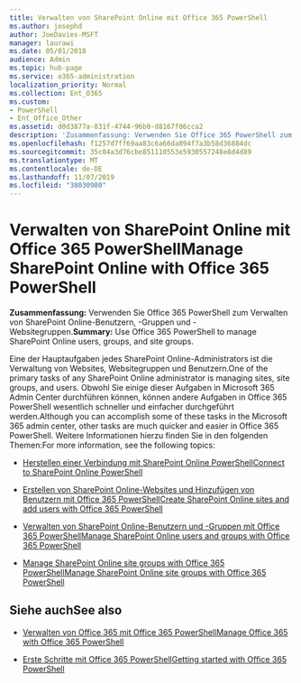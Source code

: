 ```yaml
---
title: Verwalten von SharePoint Online mit Office 365 PowerShell
ms.author: josephd
author: JoeDavies-MSFT
manager: laurawi
ms.date: 05/01/2018
audience: Admin
ms.topic: hub-page
ms.service: o365-administration
localization_priority: Normal
ms.collection: Ent_O365
ms.custom:
- PowerShell
- Ent_Office_Other
ms.assetid: d0d3877a-831f-4744-96b0-d8167f06cca2
description: 'Zusammenfassung: Verwenden Sie Office 365 PowerShell zum Verwalten von SharePoint Online-Benutzern, -Gruppen und -Websitegruppen.'
ms.openlocfilehash: f1257d7ff69aa83c6a66da894f7a3b58d36884dc
ms.sourcegitcommit: 35c04a3d76cbe851110553e5930557248e8d4d89
ms.translationtype: MT
ms.contentlocale: de-DE
ms.lasthandoff: 11/07/2019
ms.locfileid: "38030980"
---
```

# <a name="manage-sharepoint-online-with-office-365-powershell"></a><span data-ttu-id="ac2c4-103">Verwalten von SharePoint Online mit Office 365 PowerShell</span><span class="sxs-lookup"><span data-stu-id="ac2c4-103">Manage SharePoint Online with Office 365 PowerShell</span></span>

 <span data-ttu-id="ac2c4-104">**Zusammenfassung:** Verwenden Sie Office 365 PowerShell zum Verwalten von SharePoint Online-Benutzern, -Gruppen und -Websitegruppen.</span><span class="sxs-lookup"><span data-stu-id="ac2c4-104">**Summary:** Use Office 365 PowerShell to manage SharePoint Online users, groups, and site groups.</span></span>
  
<span data-ttu-id="ac2c4-105">Eine der Hauptaufgaben jedes SharePoint Online-Administrators ist die Verwaltung von Websites, Websitegruppen und Benutzern.</span><span class="sxs-lookup"><span data-stu-id="ac2c4-105">One of the primary tasks of any SharePoint Online administrator is managing sites, site groups, and users.</span></span> <span data-ttu-id="ac2c4-106">Obwohl Sie einige dieser Aufgaben in Microsoft 365 Admin Center durchführen können, können andere Aufgaben in Office 365 PowerShell wesentlich schneller und einfacher durchgeführt werden.</span><span class="sxs-lookup"><span data-stu-id="ac2c4-106">Although you can accomplish some of these tasks in the Microsoft 365 admin center, other tasks are much quicker and easier in Office 365 PowerShell.</span></span> <span data-ttu-id="ac2c4-107">Weitere Informationen hierzu finden Sie in den folgenden Themen:</span><span class="sxs-lookup"><span data-stu-id="ac2c4-107">For more information, see the following topics:</span></span>

- [<span data-ttu-id="ac2c4-108">Herstellen einer Verbindung mit SharePoint Online PowerShell</span><span class="sxs-lookup"><span data-stu-id="ac2c4-108">Connect to SharePoint Online PowerShell</span></span>](https://docs.microsoft.com/powershell/sharepoint/sharepoint-online/connect-sharepoint-online?view=sharepoint-ps)
  
- [<span data-ttu-id="ac2c4-109">Erstellen von SharePoint Online-Websites und Hinzufügen von Benutzern mit Office 365 PowerShell</span><span class="sxs-lookup"><span data-stu-id="ac2c4-109">Create SharePoint Online sites and add users with Office 365 PowerShell</span></span>](create-sharepoint-sites-and-add-users-with-powershell.md)
    
- [<span data-ttu-id="ac2c4-110">Verwalten von SharePoint Online-Benutzern und -Gruppen mit Office 365 PowerShell</span><span class="sxs-lookup"><span data-stu-id="ac2c4-110">Manage SharePoint Online users and groups with Office 365 PowerShell</span></span>](manage-sharepoint-users-and-groups-with-powershell.md)
    
- [<span data-ttu-id="ac2c4-111">Manage SharePoint Online site groups with Office 365 PowerShell</span><span class="sxs-lookup"><span data-stu-id="ac2c4-111">Manage SharePoint Online site groups with Office 365 PowerShell</span></span>](manage-sharepoint-site-groups-with-powershell.md)
    
## <a name="see-also"></a><span data-ttu-id="ac2c4-112">Siehe auch</span><span class="sxs-lookup"><span data-stu-id="ac2c4-112">See also</span></span>

- [<span data-ttu-id="ac2c4-113">Verwalten von Office 365 mit Office 365 PowerShell</span><span class="sxs-lookup"><span data-stu-id="ac2c4-113">Manage Office 365 with Office 365 PowerShell</span></span>](manage-office-365-with-office-365-powershell.md)

- [<span data-ttu-id="ac2c4-114">Erste Schritte mit Office 365 PowerShell</span><span class="sxs-lookup"><span data-stu-id="ac2c4-114">Getting started with Office 365 PowerShell</span></span>](getting-started-with-office-365-powershell.md)

